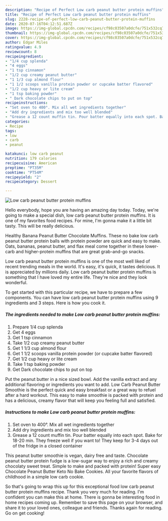 ```yaml
---
description: "Recipe of Perfect Low carb peanut butter protein muffins"
title: "Recipe of Perfect Low carb peanut butter protein muffins"
slug: 2228-recipe-of-perfect-low-carb-peanut-butter-protein-muffins
date: 2020-07-16T04:12:51.687Z
image: https://img-global.cpcdn.com/recipes/cf98c03507a0dcfe/751x532cq70/low-carb-peanut-butter-protein-muffins-recipe-main-photo.jpg
thumbnail: https://img-global.cpcdn.com/recipes/cf98c03507a0dcfe/751x532cq70/low-carb-peanut-butter-protein-muffins-recipe-main-photo.jpg
cover: https://img-global.cpcdn.com/recipes/cf98c03507a0dcfe/751x532cq70/low-carb-peanut-butter-protein-muffins-recipe-main-photo.jpg
author: Edgar Miles
ratingvalue: 4.9
reviewcount: 8
recipeingredient:
- "1/4 cup splenda"
- "4 eggs"
- "1 tsp cinnamon"
- "1/2 cup creamy peanut butter"
- "1 1/3 cup almond flour"
- "1 1/2 scoops vanilla protein powder or cupcake batter flavored"
- "1/2 cup heavy or lite cream"
- "1 tsp baking powder"
- " Dark chocolate chips to put on top"
recipeinstructions:
- "Set oven to 400°. Mix all wet ingredients together"
- "Add dry ingredients and mix too well blended"
- "Grease a 12 count muffin tin. Pour batter equally into each spot. Bake for 18-20 min. They freeze well if you want to! They keep for 3-4 days out of the fridge in a closed container"
categories:
- Recipe
tags:
- low
- carb
- peanut

katakunci: low carb peanut 
nutrition: 179 calories
recipecuisine: American
preptime: "PT35M"
cooktime: "PT54M"
recipeyield: "2"
recipecategory: Dessert

---
```



![Low carb peanut butter protein muffins](https://img-global.cpcdn.com/recipes/cf98c03507a0dcfe/751x532cq70/low-carb-peanut-butter-protein-muffins-recipe-main-photo.jpg)

Hello everybody, hope you are having an amazing day today. Today, we're going to make a special dish, low carb peanut butter protein muffins. It is one of my favorites food recipes. For mine, I'm gonna make it a little bit tasty. This will be really delicious.

Healthy Banana Peanut Butter Chocolate Muffins. These no bake low carb peanut butter protein balls with protein powder are quick and easy to make. Oats, bananas, peanut butter, and flax meal come together in these lower-carb and higher-protein muffins that are great grab-and-go snacks.

Low carb peanut butter protein muffins is one of the most well liked of recent trending meals in the world. It's easy, it's quick, it tastes delicious. It is appreciated by millions daily. Low carb peanut butter protein muffins is something that I have loved my entire life. They're nice and they look wonderful.


To get started with this particular recipe, we have to prepare a few components. You can have low carb peanut butter protein muffins using 9 ingredients and 3 steps. Here is how you cook it.

<!--inarticleads1-->

##### The ingredients needed to make Low carb peanut butter protein muffins:

1. Prepare 1/4 cup splenda
1. Get 4 eggs
1. Get 1 tsp cinnamon
1. Take 1/2 cup creamy peanut butter
1. Get 1 1/3 cup almond flour
1. Get 1 1/2 scoops vanilla protein powder (or cupcake batter flavored)
1. Get 1/2 cup heavy or lite cream
1. Take 1 tsp baking powder
1. Get  Dark chocolate chips to put on top


Put the peanut butter in a nice sized bowl. Add the vanilla extract and any additional flavoring or ingredients you want to add. Low Carb Peanut Butter Smoothie is the perfect quick and easy breakfast or a great way to refuel after a hard workout. This easy to make smoothie is packed with protein and has a delicious, creamy flavor that will keep you feeling full and satisfied. 

<!--inarticleads2-->

##### Instructions to make Low carb peanut butter protein muffins:

1. Set oven to 400°. Mix all wet ingredients together
1. Add dry ingredients and mix too well blended
1. Grease a 12 count muffin tin. Pour batter equally into each spot. Bake for 18-20 min. They freeze well if you want to! They keep for 3-4 days out of the fridge in a closed container


This peanut butter smoothie is vegan, dairy free and taste. Chocolate peanut butter protein fudge is a low-sugar way to enjoy a rich and creamy chocolaty sweet treat. Simple to make and packed with protein! Super easy Chocolate Peanut Butter Keto No Bake Cookies. All your favorite flavors of childhood in a simple low carb cookie. 

So that's going to wrap this up for this exceptional food low carb peanut butter protein muffins recipe. Thank you very much for reading. I'm confident you can make this at home. There is gonna be interesting food in home recipes coming up. Remember to save this page on your browser, and share it to your loved ones, colleague and friends. Thanks again for reading. Go on get cooking!
